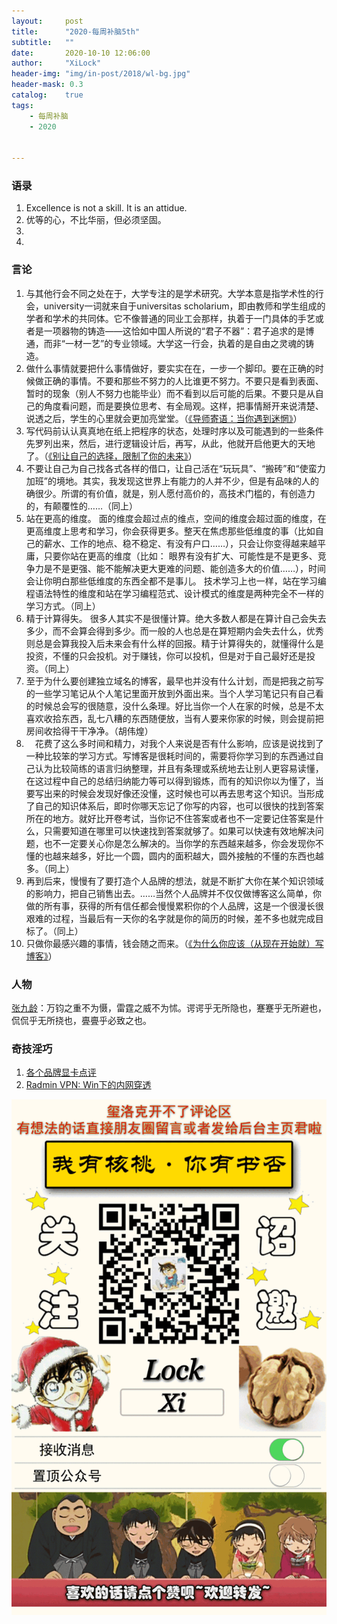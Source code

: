 ```yaml
---
layout:     post
title:      "2020-每周补脑5th"
subtitle:   ""
date:       2020-10-10 12:06:00
author:     "XiLock"
header-img: "img/in-post/2018/wl-bg.jpg"
header-mask: 0.3
catalog:    true
tags:
    - 每周补脑
    - 2020


---
```




### 语录
1. Excellence is not a skill. It is an attidue.
1. 优等的心，不比华丽，但必须坚固。
1. 
1. 

### 言论
1. 与其他行会不同之处在于，大学专注的是学术研究。大学本意是指学术性的行会，university一词就来自于universitas scholarium，即由教师和学生组成的学者和学术的共同体。它不像普通的同业工会那样，执着于一门具体的手艺或者是一项器物的铸造——这恰如中国人所说的“君子不器”：君子追求的是博通，而非“一材一艺”的专业领域。大学这一行会，执着的是自由之灵魂的铸造。
1. 做什么事情就要把什么事情做好，要实实在在，一步一个脚印。要在正确的时候做正确的事情。不要和那些不努力的人比谁更不努力。不要只是看到表面、暂时的现象（别人不努力也能毕业）而不看到以后可能的后果。不要只是从自己的角度看问题，而是要换位思考、有全局观。这样，把事情掰开来说清楚、说透之后，学生的心里就会更加亮堂堂。（[《导师寄语：当你遇到迷惘》](http://blog.sciencenet.cn/blog-71964-1195381.html)）
1. 写代码前认认真真地在纸上把程序的状态，处理时序以及可能遇到的一些条件先罗列出来，然后，进行逻辑设计后，再写，从此，他就开启他更大的天地了。（[《别让自己的选择，限制了你的未来》](https://www.hi-linux.com/posts/45902.html)）
1. 不要让自己为自己找各式各样的借口，让自己活在“玩玩具”、“搬砖”和“使蛮力加班”的境地。其实，我发现这世界上有能力的人并不少，但是有品味的人的确很少。所谓的有价值，就是，别人愿付高价的，高技术门槛的，有创造力的，有颠覆性的……（同上）
1. 站在更高的维度。 面的维度会超过点的维点，空间的维度会超过面的维度，在更高维度上思考和学习，你会获得更多。整天在焦虑那些低维度的事（比如自己的薪水、工作的地点、稳不稳定、有没有户口……），只会让你变得越来越平庸，只要你站在更高的维度（比如： 眼界有没有扩大、可能性是不是更多、竞争力是不是更强、能不能解决更大更难的问题、能创造多大的价值……），时间会让你明白那些低维度的东西全都不是事儿。 技术学习上也一样，站在学习编程语法特性的维度和站在学习编程范式、设计模式的维度是两种完全不一样的学习方式。（同上）
1. 精于计算得失。 很多人其实不是很懂计算。绝大多数人都是在算计自己会失去多少，而不会算会得到多少。而一般的人也总是在算短期内会失去什么，优秀则总是会算我投入后未来会有什么样的回报。精于计算得失的，就懂得什么是投资，不懂的只会投机。对于赚钱，你可以投机，但是对于自己最好还是投资。（同上）
1. 至于为什么要创建独立域名的博客，最早也并没有什么计划，而是把我之前写的一些学习笔记从个人笔记里面开放到外面出来。当个人学习笔记只有自己看的时候总会写的很随意，没什么条理。好比当你一个人在家的时候，总是不太喜欢收拾东西，乱七八糟的东西随便放，当有人要来你家的时候，则会提前把房间收拾得干干净净。（胡伟煌）
1. 　花费了这么多时间和精力，对我个人来说是否有什么影响，应该是说找到了一种比较笨的学习方式。写博客是很耗时间的，需要将你学习到的东西通过自己认为比较简练的语言归纳整理，并且有条理或系统地去让别人更容易读懂，在这过程中自己的总结归纳能力等可以得到锻炼，而有的知识你以为懂了，当要写出来的时候会发现好像还没懂，这时候也可以再去思考这个知识。当形成了自己的知识体系后，即时你哪天忘记了你写的内容，也可以很快的找到答案所在的地方。就好比开卷考试，当你记不住答案或者也不一定要记住答案是什么，只需要知道在哪里可以快速找到答案就够了。如果可以快速有效地解决问题，也不一定要关心你是怎么解决的。当你学的东西越来越多，你会发现你不懂的也越来越多，好比一个圆，圆内的面积越大，圆外接触的不懂的东西也越多。（同上）
1. 再到后来，慢慢有了要打造个人品牌的想法，就是不断扩大你在某个知识领域的影响力，把自己销售出去。……当然个人品牌并不仅仅做博客这么简单，你做的所有事，获得的所有信任都会慢慢累积你的个人品牌，这是一个很漫长很艰难的过程，当最后有一天你的名字就是你的简历的时候，差不多也就完成目标了。（同上）
1. 只做你最感兴趣的事情，钱会随之而来。（[《为什么你应该（从现在开始就）写博客》](http://mindhacks.cn/2009/02/15/why-you-should-start-blogging-now/)）


### 人物
[张九龄](https://baike.baidu.com/item/%E5%BC%A0%E4%B9%9D%E9%BE%84/210045)：万钧之重不为慑，雷霆之威不为怵。谔谔乎无所隐也，蹇蹇乎无所避也，侃侃乎无所挠也，亹亹乎必致之也。


### 奇技淫巧
1. [各个品牌显卡点评](https://zhuanlan.zhihu.com/p/33173868?utm_source=wechat_session&utm_medium=social&utm_oi=772958226772680704&utm_campaign=shareopn)
1. [Radmin VPN: Win下的内网穿透](https://www.radmin-vpn.com/tw/)



![](/img/wc-tail.GIF)
